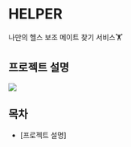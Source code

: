 # HELPER
나만의 헬스 보조 메이트 찾기 서비스🏋️


## 프로젝트 설명
<img src="https://img.shields.io/badge/JavaScript-41BADB?style=flat-square&logo=javascript&logoColor=#F7DF1E" />

## 목차

- [프로젝트 설명]

# 
